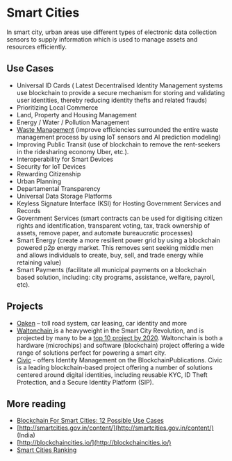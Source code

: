 # Smart Cities

In smart city, urban areas use different types of electronic data collection sensors to supply information which is used to manage assets and resources efficiently.

## Use Cases

* Universal ID Cards \( Latest Decentralised Identity Management systems use blockchain to provide a secure mechanism for storing and validating user identities, thereby reducing identity thefts and related frauds\)
* Prioritizing Local Commerce
* Land, Property and Housing Management
* Energy / Water / Pollution Management
* [Waste Management](asset-tracking/recyclechain.md)  \(improve efficiencies surrounded the entire waste management process by using IoT sensors and AI prediction modeling\)
* Improving Public Transit \(use of blockchain to remove the rent-seekers in the ridesharing economy Uber, etc.\). 
* Interoperability for Smart Devices
* Security for IoT Devices
* Rewarding Citizenship
* Urban Planning 
* Departamental Transparency
* Universal Data Storage Platforms
* Keyless Signature Interface \(KSI\) for Hosting Government Services and Records
* Government Services  \(smart contracts can be used for digitising citizen rights and identification, transparent voting, tax, track ownership of assets, remove paper, and automate bureaucratic processes\)
* Smart Energy  \(create a more resilient power grid by using a blockchain powered p2p energy market. This removes sent seeking middle men and allows individuals to create, buy, sell, and trade energy while retaining value\)
* Smart Payments \(facilitate all municipal payments on a blockchain based solution, including: city programs, assistance, welfare, payroll, etc\).

## Projects

* [Oaken](https://www.oakeninnovations.com/) – toll road system, car leasing, car identity and more
* [Waltonchain ](https://www.investinblockchain.com/why-wtc-long-term-investment/)is a heavyweight in the Smart City Revolution, and is projected by many to be a [top 10 project by 2020](https://www.investinblockchain.com/top-10-coins-in-2020/). Waltonchain is both a hardware \(microchips\) and software \(blockchain\) project offering a wide range of solutions perfect for powering a smart city.
* [Civic](https://www.civic.com/) - offers Identity Management on the BlockchainPublications. Civic is a leading blockchain-based project offering a number of solutions centered around digital identities, including reusable KYC, ID Theft Protection, and a Secure Identity Platform \(SIP\).

## More reading

* [Blockchain For Smart Cities: 12 Possible Use Cases](https://www.disruptordaily.com/blockchain-use-cases-smart-cities/)
* [http://smartcities.gov.in/content/](http://smartcities.gov.in/content/) \(India\)
* [http://blockchaincities.io/](http://blockchaincities.io/)
* [Smart Cities Ranking](https://phys.org/news/2019-02-smart-cities-global-reveals.html)

